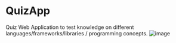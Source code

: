 # QuizApp
Quiz Web Application to test knowledge on different languages/frameworks/libraries / programming concepts. 
![image](https://user-images.githubusercontent.com/105971443/230786953-fede7176-a595-48a6-82c4-deac962365c7.png)
